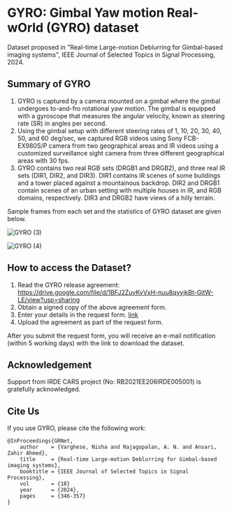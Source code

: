 # GYRO: Gimbal Yaw motion Real-wOrld (GYRO) dataset

Dataset proposed in "Real-time Large-motion Deblurring for Gimbal-based imaging systems", IEEE Journal of Selected Topics in Signal Processing, 2024.

## Summary of GYRO
1. GYRO is captured by a camera mounted on a gimbal where the gimbal undergoes to-and-fro rotational yaw motion. The gimbal is equipped with a gyroscope that measures the angular velocity,
known as steering rate (SR) in angles per second.
1. Using the gimbal setup with different steering rates of 1, 10, 20, 30, 40, 50, and 60 deg/sec, we captured RGB videos using Sony FCB-EX980S/P camera from two geographical areas and IR videos using a customized surveillance sight camera from three different geographical areas with 30 fps.
1. GYRO contains two real RGB sets (DRGB1 and DRGB2), and three real IR sets (DIR1, DIR2, and DIR3). DIR1 contains IR scenes of some buildings and a tower placed against a mountainous backdrop. DIR2 and DRGB1 contain scenes of an urban setting with multiple houses in IR, and RGB domains, respectively. DIR3 and DRGB2 have views of a hilly terrain.

Sample frames from each set and the statistics of GYRO dataset are given below. 

![GYRO (3)](https://github.com/nishavarghese15/GYRO/assets/93310210/0d85df17-88ce-4ef7-9084-487baafd44a1)


![GYRO (4)](https://github.com/nishavarghese15/GYRO/assets/93310210/41860fe4-765f-4c47-933b-95c7ded216bc)



## How to access the Dataset?
1. Read the GYRO release agreement: https://drive.google.com/file/d/1BFJ2ZuvKvVxH-nuu8qyyjkBt-GitW-LE/view?usp=sharing  
1. Obtain a signed copy of the above agreement form.   
1. Enter your details in the request form. [link](https://docs.google.com/forms/d/e/1FAIpQLSdbuVsnn1QXPg-OhKYEs0RRNZFY2zvDF_ds51I37nzMkaIxMg/viewform?usp=sf_link)
1. Upload the agreement as part of the request form.

After you submit the request form, you will receive an e-mail notification (within 5 working days) with the link to download the dataset.

## Acknowledgement
Support from IRDE CARS project (No: RB2021EE206IRDE005001) is gratefully acknowledged.

## Cite Us
If you use GYRO, please cite the following work:
```
@InProceedings{GRNet,
    author    = {Varghese, Nisha and Rajagopalan, A. N. and Ansari, Zahir Ahmed},
    title     = {Real-time Large-motion Deblurring for Gimbal-based imaging systems},
    booktitle = {IEEE Journal of Selected Topics in Signal Processing},
    vol       = {18}
    year      = {2024},
    pages     = {346-357}
}
```
